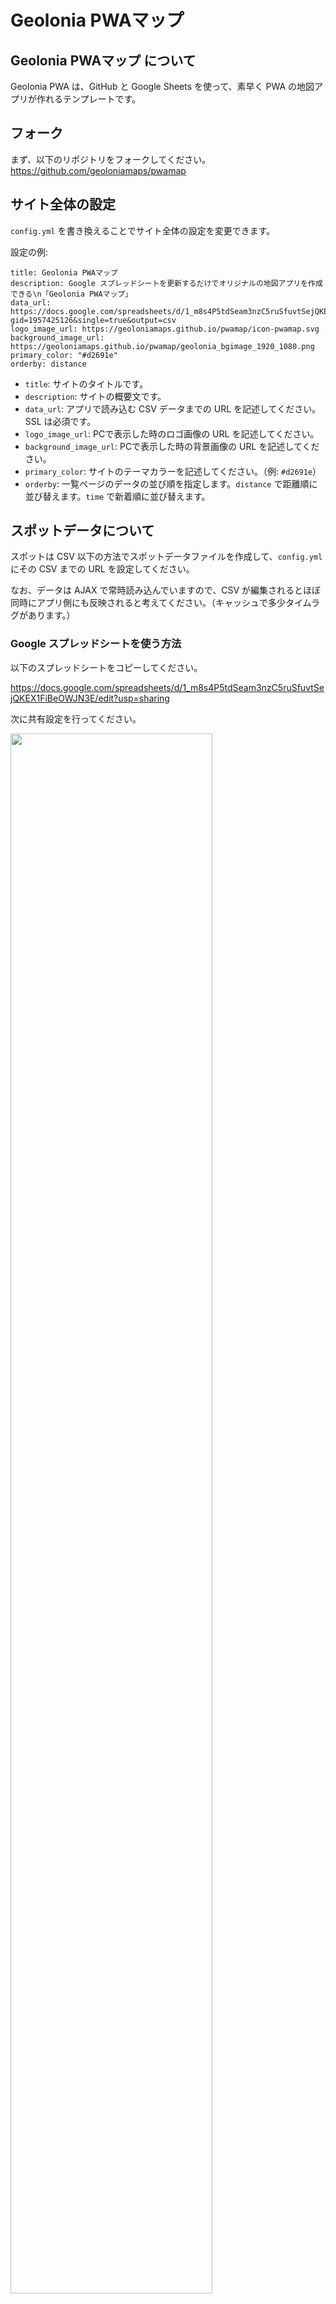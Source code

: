 # Geolonia PWAマップ

## Geolonia PWAマップ について

Geolonia PWA は、GitHub と Google Sheets を使って、素早く PWA の地図アプリが作れるテンプレートです。

## フォーク

まず、以下のリポジトリをフォークしてください。
https://github.com/geoloniamaps/pwamap


## サイト全体の設定

`config.yml` を書き換えることでサイト全体の設定を変更できます。

設定の例:
```
title: Geolonia PWAマップ
description: Google スプレッドシートを更新するだけでオリジナルの地図アプリを作成できる\n「Geolonia PWAマップ」
data_url: https://docs.google.com/spreadsheets/d/1_m8s4P5tdSeam3nzC5ruSfuvtSejQKEX1FiBeOWJN3E/pub?gid=1957425126&single=true&output=csv
logo_image_url: https://geoloniamaps.github.io/pwamap/icon-pwamap.svg
background_image_url: https://geoloniamaps.github.io/pwamap/geolonia_bgimage_1920_1080.png
primary_color: "#d2691e"
orderby: distance
```

- `title`: サイトのタイトルです。
- `description`: サイトの概要文です。
- `data_url`: アプリで読み込む CSV データまでの URL を記述してください。SSL は必須です。
- `logo_image_url`: PCで表示した時のロゴ画像の URL を記述してください。
- `background_image_url`: PCで表示した時の背景画像の URL を記述してください。
- `primary_color`: サイトのテーマカラーを記述してください。（例: `#d2691e`）
- `orderby`: 一覧ページのデータの並び順を指定します。`distance` で距離順に並び替えます。`time` で新着順に並び替えます。

## スポットデータについて

スポットは CSV 以下の方法でスポットデータファイルを作成して、`config.yml` にその CSV までの URL を設定してください。  

なお、データは AJAX で常時読み込んでいますので、CSV が編集されるとほぼ同時にアプリ側にも反映されると考えてください。（キャッシュで多少タイムラグがあります。）

### Google スプレッドシートを使う方法
以下のスプレッドシートをコピーしてください。

https://docs.google.com/spreadsheets/d/1_m8s4P5tdSeam3nzC5ruSfuvtSejQKEX1FiBeOWJN3E/edit?usp=sharing

次に共有設定を行ってください。

<img width="80%" alt="" src="https://github.com/user-attachments/assets/8a2f5031-ae90-4dd4-a2f1-4c2a1db70f42">


Webへの公開設定で、「スポットデータ」シートを選択し、「カンマ区切り（.csv）」を選択して公開して下さい。


<img width="80%" alt="" src="https://github.com/user-attachments/assets/7c437ceb-21a3-4f06-9abc-5f798c7ba44a">

公開をクリックし、表示された URL を `config.yml` の `data_url` に指定して下さい。  
GitHub Pages の設定をし、 コミットするとデータが反映されます。

## 開発

[Geolonia PWA マップ ユーザーマニュアル](https://blog.geolonia.com/2022/05/17/pwamap-manual-setup.html) の手順を実行、その後以下のコマンドを実行して下さい。

```shell
$ git clone git@github.com:geoloniamaps/pwa.git
$ cd pwa
$ npm install
$ npm start
```

下の URL にアクセスして下さい。開発サーバーが立ち上がります。

`http://localhost:3000/#/`


## 注意事項
このプログラムは自由にカスタマイズ可能ですが、利用についてはサポート対象外となります。


